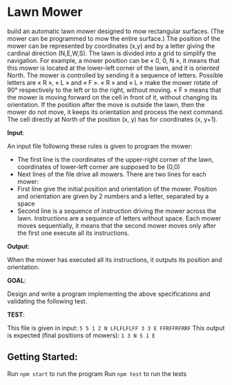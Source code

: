 # Lawn Mower


build an automatic lawn mower designed to mow rectangular surfaces. (The mower can be programmed to mow the entire surface.)
The position of the mower can be represented by coordinates (x,y) and by a letter giving the cardinal direction (N,E,W,S). The lawn is divided into a grid to simplify the navigation. For example, a mower position can be « 0, 0, N », it means that this mower is located at the lower-left corner of the lawn, and it is oriented North.
The mower is controlled by sending it a sequence of letters. Possible letters are « R », « L » and « F ». « R » and « L » make the mower rotate of 90° respectively to the left or to the right, without moving. « F » means that the mower is moving forward on the cell in front of it, without changing its orientation.
If the position after the move is outside the lawn, then the mower do not move, it keeps its orientation and process the next command. The cell directly at North of the position (x, y) has for coordinates (x, y+1).

**Input**:

An input file following these rules is given to program the mower:
* The first line is the coordinates of the upper-right corner of the lawn, coordinates of lower-left corner are supposed to be (0,0)
* Next lines of the file drive all mowers. There are two lines for each mower:
* First line give the initial position and orientation of the mower. Position and orientation are given by 2 numbers and a letter, separated by a space
* Second line is a sequence of instruction driving the mower across the lawn. Instructions are a sequence of letters without space. Each mower moves sequentially, it means that the second mower moves only after the first one execute all its instructions.

**Output**:

When the mower has executed all its instructions, it outputs its position and orientation.

**GOAL**:

Design and write a program implementing the above specifications and validating the following test.

**TEST**:

This file is given in input:
`5 5
1 2 N
LFLFLFLFF
3 3 E
FFRFFRFRRF`
This output is expected (final positions of mowers):
`1 3 N
5 1 E`

## Getting Started:

Run `npm start` to run the program
Run `npm test` to run the tests

